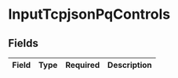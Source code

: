 # InputTcpjsonPqControls


## Fields

| Field       | Type        | Required    | Description |
| ----------- | ----------- | ----------- | ----------- |